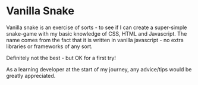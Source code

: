 # Vanilla Snake

Vanilla snake is an exercise of sorts - to see if I can create a super-simple snake-game with my basic knowledge of CSS, HTML and Javascript.
The name comes from the fact that it is written in vanilla javascript - no extra libraries or frameworks of any sort.

Definitely not the best - but OK for a first try!

As a learning developer at the start of my journey, any advice/tips would be greatly appreciated. 

